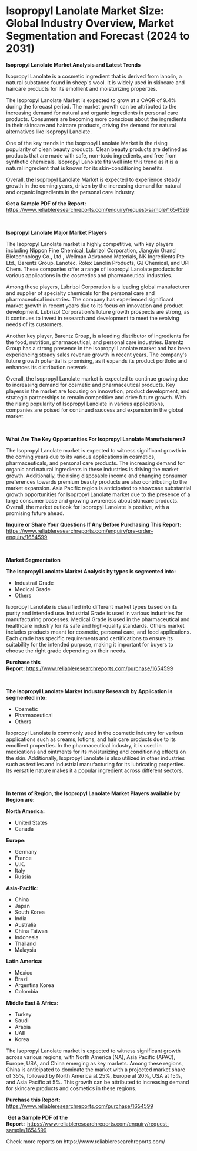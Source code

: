 <p><h1>Isopropyl Lanolate Market Size: Global Industry Overview, Market Segmentation and Forecast (2024 to 2031)</h1></p><p><strong>Isopropyl Lanolate Market Analysis and Latest Trends</strong></p>
<p><p>Isopropyl Lanolate is a cosmetic ingredient that is derived from lanolin, a natural substance found in sheep's wool. It is widely used in skincare and haircare products for its emollient and moisturizing properties.</p><p>The Isopropyl Lanolate Market is expected to grow at a CAGR of 9.4% during the forecast period. The market growth can be attributed to the increasing demand for natural and organic ingredients in personal care products. Consumers are becoming more conscious about the ingredients in their skincare and haircare products, driving the demand for natural alternatives like Isopropyl Lanolate.</p><p>One of the key trends in the Isopropyl Lanolate Market is the rising popularity of clean beauty products. Clean beauty products are defined as products that are made with safe, non-toxic ingredients, and free from synthetic chemicals. Isopropyl Lanolate fits well into this trend as it is a natural ingredient that is known for its skin-conditioning benefits.</p><p>Overall, the Isopropyl Lanolate Market is expected to experience steady growth in the coming years, driven by the increasing demand for natural and organic ingredients in the personal care industry.</p></p>
<p><strong>Get a Sample PDF of the Report:&nbsp;</strong> <a href="https://www.reliableresearchreports.com/enquiry/request-sample/1654599">https://www.reliableresearchreports.com/enquiry/request-sample/1654599</a></p>
<p>&nbsp;</p>
<p><strong>Isopropyl Lanolate Major Market Players</strong></p>
<p><p>The Isopropyl Lanolate market is highly competitive, with key players including Nippon Fine Chemical, Lubrizol Corporation, Jiangyin Grand Biotechnology Co., Ltd., Wellman Advanced Materials, NK Ingredients Pte Ltd., Barentz Group, Lanotec, Rolex Lanolin Products, GJ Chemical, and UPI Chem. These companies offer a range of Isopropyl Lanolate products for various applications in the cosmetics and pharmaceutical industries.</p><p>Among these players, Lubrizol Corporation is a leading global manufacturer and supplier of specialty chemicals for the personal care and pharmaceutical industries. The company has experienced significant market growth in recent years due to its focus on innovation and product development. Lubrizol Corporation's future growth prospects are strong, as it continues to invest in research and development to meet the evolving needs of its customers.</p><p>Another key player, Barentz Group, is a leading distributor of ingredients for the food, nutrition, pharmaceutical, and personal care industries. Barentz Group has a strong presence in the Isopropyl Lanolate market and has been experiencing steady sales revenue growth in recent years. The company's future growth potential is promising, as it expands its product portfolio and enhances its distribution network.</p><p>Overall, the Isopropyl Lanolate market is expected to continue growing due to increasing demand for cosmetic and pharmaceutical products. Key players in the market are focusing on innovation, product development, and strategic partnerships to remain competitive and drive future growth. With the rising popularity of Isopropyl Lanolate in various applications, companies are poised for continued success and expansion in the global market.</p></p>
<p>&nbsp;</p>
<p><strong>What Are The Key Opportunities For Isopropyl Lanolate Manufacturers?</strong></p>
<p><p>The Isopropyl Lanolate market is expected to witness significant growth in the coming years due to its various applications in cosmetics, pharmaceuticals, and personal care products. The increasing demand for organic and natural ingredients in these industries is driving the market growth. Additionally, the rising disposable income and changing consumer preferences towards premium beauty products are also contributing to the market expansion. Asia Pacific region is anticipated to showcase substantial growth opportunities for Isopropyl Lanolate market due to the presence of a large consumer base and growing awareness about skincare products. Overall, the market outlook for Isopropyl Lanolate is positive, with a promising future ahead.</p></p>
<p><strong>Inquire or Share Your Questions If Any Before Purchasing This Report:</strong> <a href="https://www.reliableresearchreports.com/enquiry/pre-order-enquiry/1654599">https://www.reliableresearchreports.com/enquiry/pre-order-enquiry/1654599</a></p>
<p>&nbsp;</p>
<p><strong>Market Segmentation</strong></p>
<p><strong>The Isopropyl Lanolate Market Analysis by types is segmented into:</strong></p>
<p><ul><li>Industrail Grade</li><li>Medical Grade</li><li>Others</li></ul></p>
<p><p>Isopropyl Lanolate is classified into different market types based on its purity and intended use. Industrial Grade is used in various industries for manufacturing processes. Medical Grade is used in the pharmaceutical and healthcare industry for its safe and high-quality standards. Others market includes products meant for cosmetic, personal care, and food applications. Each grade has specific requirements and certifications to ensure its suitability for the intended purpose, making it important for buyers to choose the right grade depending on their needs.</p></p>
<p><strong>Purchase this Report:&nbsp;</strong><a href="https://www.reliableresearchreports.com/purchase/1654599">https://www.reliableresearchreports.com/purchase/1654599</a></p>
<p>&nbsp;</p>
<p><strong>The Isopropyl Lanolate Market Industry Research by Application is segmented into:</strong></p>
<p><ul><li>Cosmetic</li><li>Pharmaceutical</li><li>Others</li></ul></p>
<p><p>Isopropyl Lanolate is commonly used in the cosmetic industry for various applications such as creams, lotions, and hair care products due to its emollient properties. In the pharmaceutical industry, it is used in medications and ointments for its moisturizing and conditioning effects on the skin. Additionally, Isopropyl Lanolate is also utilized in other industries such as textiles and industrial manufacturing for its lubricating properties. Its versatile nature makes it a popular ingredient across different sectors.</p></p>
<p>&nbsp;</p>
<p><strong>In terms of Region, the Isopropyl Lanolate Market Players available by Region are:</strong></p>
<p>
    <p> <strong> North America: </strong>
        <ul>
            <li>United States</li>
            <li>Canada</li>
        </ul>
        </p> 
    <p> <strong> Europe: </strong>
        <ul>
            <li>Germany</li>
            <li>France</li>
            <li>U.K.</li>
            <li>Italy</li>
            <li>Russia</li>
        </ul>
        </p> 
    <p> <strong> Asia-Pacific: </strong>
        <ul>
            <li>China</li>
            <li>Japan</li>
            <li>South Korea</li>
            <li>India</li>
            <li>Australia</li>
            <li>China Taiwan</li>
            <li>Indonesia</li>
            <li>Thailand</li>
            <li>Malaysia</li>
        </ul>
        </p> 
    <p> <strong> Latin America: </strong>
        <ul>
            <li>Mexico</li>
            <li>Brazil</li>
            <li>Argentina Korea</li>
            <li>Colombia</li>
        </ul>
        </p> 
    <p> <strong> Middle East & Africa: </strong>
        <ul>
            <li>Turkey</li>
            <li>Saudi</li>
            <li>Arabia</li>
            <li>UAE</li>
            <li>Korea</li>
        </ul>
    </p>
    </p>
<p><p>The Isopropyl Lanolate market is expected to witness significant growth across various regions, with North America (NA), Asia Pacific (APAC), Europe, USA, and China emerging as key markets. Among these regions, China is anticipated to dominate the market with a projected market share of 35%, followed by North America at 25%, Europe at 20%, USA at 15%, and Asia Pacific at 5%. This growth can be attributed to increasing demand for skincare products and cosmetics in these regions.</p></p>
<p><strong>Purchase this Report: </strong><a href="https://www.reliableresearchreports.com/purchase/1654599">https://www.reliableresearchreports.com/purchase/1654599</a></p>
<p>&nbsp;<strong>Get a Sample PDF of the Report:&nbsp;&nbsp;</strong><a href="https://www.reliableresearchreports.com/enquiry/request-sample/1654599">https://www.reliableresearchreports.com/enquiry/request-sample/1654599</a></p>
<p><strong></strong></p>
<p>Check more reports on https://www.reliableresearchreports.com/</p>